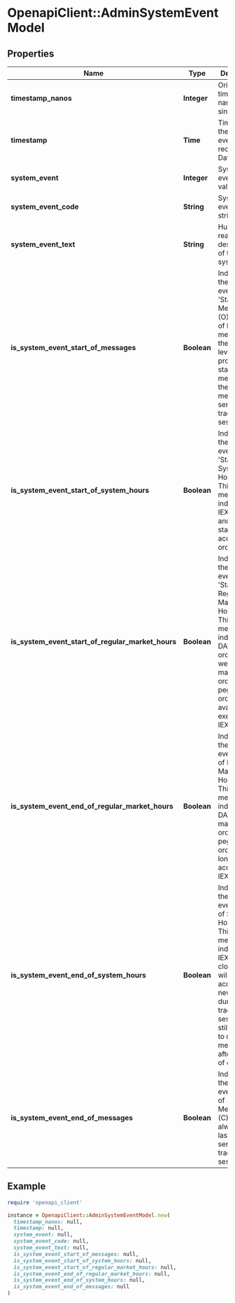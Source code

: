 # OpenapiClient::AdminSystemEventModel

## Properties

| Name | Type | Description | Notes |
| ---- | ---- | ----------- | ----- |
| **timestamp_nanos** | **Integer** | Original timestamp in nanoseconds since epoch | [optional] |
| **timestamp** | **Time** | Time when the system event was recorded as DateTime | [optional] |
| **system_event** | **Integer** | System event as byte value | [optional] |
| **system_event_code** | **String** | System event as string | [optional] |
| **system_event_text** | **String** | Human-readable description of the system event | [optional] |
| **is_system_event_start_of_messages** | **Boolean** | Indicates if the system event is &#39;Start of Messages&#39; (O). Outside of heartbeat messages on the lower level protocol,  the start of day message is the first message sent in any trading session. | [optional] |
| **is_system_event_start_of_system_hours** | **Boolean** | Indicates if the system event is &#39;Start of System Hours&#39; (S). This message indicates that IEX is open and ready to start accepting orders. | [optional] |
| **is_system_event_start_of_regular_market_hours** | **Boolean** | Indicates if the system event is &#39;Start of Regular Market Hours&#39; (R). This message indicates that DAY and GTX orders, as well as market orders and pegged orders,  are available for execution on IEX. | [optional] |
| **is_system_event_end_of_regular_market_hours** | **Boolean** | Indicates if the system event is &#39;End of Regular Market Hours&#39; (M). This message indicates that DAY orders, market orders, and pegged orders  are no longer accepted by IEX. | [optional] |
| **is_system_event_end_of_system_hours** | **Boolean** | Indicates if the system event is &#39;End of System Hours&#39; (E). This message indicates that IEX is now closed and will not accept  any new orders during this trading session. It is still possible  to receive messages after the end of day. | [optional] |
| **is_system_event_end_of_messages** | **Boolean** | Indicates if the system event is &#39;End of Messages&#39; (C). This is always the last message sent in any trading session. | [optional] |

## Example

```ruby
require 'openapi_client'

instance = OpenapiClient::AdminSystemEventModel.new(
  timestamp_nanos: null,
  timestamp: null,
  system_event: null,
  system_event_code: null,
  system_event_text: null,
  is_system_event_start_of_messages: null,
  is_system_event_start_of_system_hours: null,
  is_system_event_start_of_regular_market_hours: null,
  is_system_event_end_of_regular_market_hours: null,
  is_system_event_end_of_system_hours: null,
  is_system_event_end_of_messages: null
)
```

